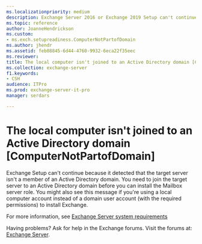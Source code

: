 ```yaml
---
ms.localizationpriority: medium
description: Exchange Server 2016 or Exchange 2019 Setup can't continue because the target computer isn't a member of an Active Directory domain.
ms.topic: reference
author: JoanneHendrickson
ms.custom:
- ms.exch.setupreadiness.ComputerNotPartofDomain
ms.author: jhendr
ms.assetid: feb08845-6d44-4760-9932-6eca22f35eec
ms.reviewer: 
title: The local computer isn't joined to an Active Directory domain [ComputerNotPartofDomain]
ms.collection: exchange-server
f1.keywords:
- CSH
audience: ITPro
ms.prod: exchange-server-it-pro
manager: serdars

---
```


# The local computer isn't joined to an Active Directory domain [ComputerNotPartofDomain]

Exchange Setup can't continue because it detected that the target server isn't a member of an Active Directory domain. You need to join the target server to an Active Directory domain before you can install the Mailbox server role. You might also see this message if you're using a local computer account instead of a domain user account (with the required permissions) to install Exchange.

For more information, see [Exchange Server system requirements](../system-requirements.md)

Having problems? Ask for help in the Exchange forums. Visit the forums at: [Exchange Server](https://social.technet.microsoft.com/forums/office/home?category=exchangeserver).
